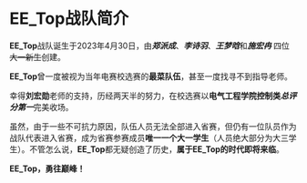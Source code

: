 # **EE_Top**战队简介

**EE_Top**战队诞生于2023年4月30日，由***郑派成***、***李诗羽***、***王梦晗***和***施宏冉*** 四位~~大一新生~~创建。

**EE_Top**曾一度被视为当年电赛校选赛的**最菜队伍**，甚至一度找寻不到指导老师。

幸得**刘宏勋**老师的支持，历经两天半的努力，在校选赛以**电气工程学院控制类*总评分第一***完美收场。

虽然，由于一些不可抗力原因，队伍人员无法全部进入省赛，但仍有一位队员作为战队代表进入省赛，成为省赛参赛成员**唯一一个大一学生**（人员绝大部分为大三学生）。不管怎么说，**EE_Top**都无疑创造了历史，**属于EE_Top的时代即将来临**。

**EE_Top，勇往巅峰！**
